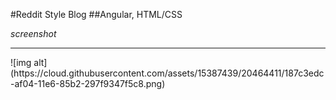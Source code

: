 #Reddit Style Blog
##Angular, HTML/CSS

_screenshot_
<hr>
![img alt](https://cloud.githubusercontent.com/assets/15387439/20464411/187c3edc-af04-11e6-85b2-297f9347f5c8.png)
